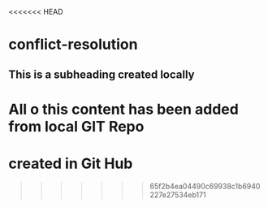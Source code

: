 <<<<<<< HEAD
# conflict-resolution
## This is a subheading created locally

All o this content has been added from local GIT Repo
=======
# created in Git Hub
>>>>>>> 65f2b4ea04490c69938c1b6940227e27534eb171
